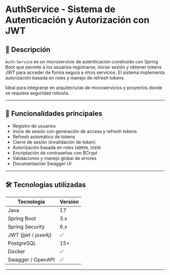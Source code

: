 # AuthService - Sistema de Autenticación y Autorización con JWT

## 🧾 Descripción

`Auth-Service` es un microservicio de autenticación construido con Spring Boot que permite a los usuarios registrarse, iniciar sesión y obtener tokens JWT para acceder de forma segura a otros servicios. El sistema implementa autorización basada en roles y manejo de refresh tokens.

Ideal para integrarse en arquitecturas de microservicios y proyectos donde se requiera seguridad robusta.

---

## 🚀 Funcionalidades principales

- Registro de usuarios
- Inicio de sesión con generación de access y refresh tokens
- Refresh automático de tokens
- Cierre de sesión (invalidación de token)
- Autorización basada en roles (`ADMIN`, `USER`)
- Encriptación de contraseñas con BCrypt
- Validaciones y manejo global de errores
- Documentación Swagger UI

---

## 🛠️ Tecnologías utilizadas

| Tecnología       | Versión         |
|------------------|------------------|
| Java             | 17               |
| Spring Boot      | 3.x              |
| Spring Security  | 6.x              |
| JWT (jjwt / jose4j) | ✅           |
| PostgreSQL       | 15+              |
| Docker           | ✅               |
| Swagger / OpenAPI| ✅               |

---

